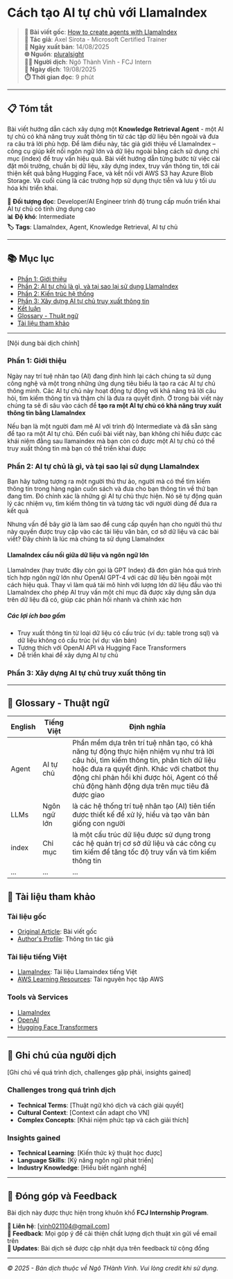# Cách tạo AI tự chủ với LlamaIndex

> **📖 Bài viết gốc**: [How to create agents with LlamaIndex](https://www.pluralsight.com/resources/blog/ai-and-data/creating-agents-with-llamaindex)  
> **👤 Tác giả**: Axel Sirota - Microsoft Certified Trainer  
> **📅 Ngày xuất bản**: 14/08/2025  
> **🌐 Nguồn**: [pluralsight](https://www.pluralsight.com/resources/blog)  
> **👨‍💻 Người dịch**: Ngô Thành Vinh - FCJ Intern  
> **📅 Ngày dịch**: 19/08/2025  
> **⏱️ Thời gian đọc**: 9 phút

---

## 📋 Tóm tắt

Bài viết hướng dẫn cách xây dựng một **Knowledge Retrieval Agent** - một AI tự chủ có khả năng truy xuất thông tin từ các tập dữ liệu bên ngoài và đưa ra câu trả lời phù hợp. Để làm điều này, tác giả giới thiệu về LlamaIndex – công cụ giúp kết nối ngôn ngữ lớn và dữ liệu ngoài bằng cách sử dụng chỉ mục (index) để truy vấn hiệu quả. Bài viết hướng dẫn từng bước từ việc cài đặt môi trường, chuẩn bị dữ liệu, xây dựng index, truy vấn thông tin, tới cải thiện kết quả bằng Hugging Face, và kết nối với AWS S3 hay Azure Blob Storage. Và cuối cùng là các trường hợp sử dụng thực tiễn và lưu ý tối ưu hóa khi triển khai.

**🎯 Đối tượng đọc**: Developer/AI Engineer trình độ trung cấp muốn triển khai AI tự chủ có tính ứng dụng cao  
**📊 Độ khó**: Intermediate  
**🏷️ Tags**: LlamaIndex, Agent, Knowledge Retrieval, AI tự chủ

---

## 📚 Mục lục

- [Phần 1: Giới thiệu](#phần-1-giới-thiệu)
- [Phần 2: AI tự chủ là gì, và tại sao lại sử dụng LlamaIndex](#phần-2-ai-tự-chủ-là-gì-và-tại-sao-lại-sử-dụng-llamaindex)
- [Phần 2: Kiến trúc hệ thống](#phần-2-kiến-trúc-hệ-thống)
- [Phần 3: Xây dựng AI tự chủ truy xuất thông tin](#phần-3-xây-dựng-ai-tự-chủ-truy-xuất-thông-tin)
- [Kết luận](#kết-luận)
- [Glossary - Thuật ngữ](#glossary---thuật-ngữ)
- [Tài liệu tham khảo](#tài-liệu-tham-khảo)

---

[Nội dung bài dịch chính]
### Phần 1: Giới thiệu
Ngày nay trí tuệ nhân tạo (AI) đang định hình lại cách chúng ta sử dụng công nghệ và một trong những ứng dụng tiêu biểu là tạo ra các AI tự chủ thông minh. Các AI tự chủ này hoạt động tự động với khả năng trả lời câu hỏi, tìm kiếm thông tin và thậm chí là đưa ra quyết định. Ở trong bài viết này chúng ta sẽ đi sâu vào cách để **tạo ra một AI tự chủ có khả năng truy xuất thông tin bằng LlamaIndex**

Nếu bạn là một người đam mê AI với trình độ Intermediate và đã sẵn sàng để tạo ra một AI tự chủ. Đến cuối bài viết này, bạn không chỉ hiểu được các khái niệm đằng sau llamaindex mà bạn còn có được một AI tự chủ có thể truy xuất thông tin mà bạn có thể triển khai được
### Phần 2: AI tự chủ là gì, và tại sao lại sử dụng LlamaIndex
Bạn hãy tưởng tượng ra một người thủ thư ảo, người mà có thể tìm kiếm thông tin trong hàng ngàn cuốn sách và đưa cho bạn thông tin về thứ bạn đang tìm. Đó chính xác là những gì AI tự chủ thực hiện. Nó sẽ tự động quản lý các nhiệm vụ, tìm kiếm thông tin và tương tác với người dùng để đưa ra kết quả

Nhưng vấn đề bây giờ là làm sao để cung cấp quyền hạn cho người thủ thư này quyền được truy cập vào các tài liệu văn bản, cơ sở dữ liệu và các bài viết? Đây chính là lúc mà chúng ta sử dụng LlamaIndex

#### LlamaIndex cầu nối giữa dữ liệu và ngôn ngữ lớn
LlamaIndex (hay trước đây còn gọi là GPT Index) đã đơn giản hóa quá trình tích hợp ngôn ngữ lớn như OpenAI GPT-4 với các dữ liệu bên ngoài một cách hiệu quả. Thay vì làm quá tải mô hình với lượng lớn dữ liệu đầu vào thì LlamaIndex cho phép AI truy vấn một chỉ mục đã được xây dựng sẵn dựa trên dữ liệu đã có, giúp các phản hồi nhanh và chính xác hơn
##### Các lợi ích bao gồm
 - Truy xuất thông tin từ loại dữ liệu có cấu trúc (ví dụ: table trong sql) và dữ liệu không có cấu trúc (ví dụ: văn bản)
 - Tương thích với OpenAI API và Hugging Face Transformers
 - Dễ triển khai để xây dựng AI tự chủ

### Phần 3: Xây dựng AI tự chủ truy xuất thông tin

---

## 📖 Glossary - Thuật ngữ

| English | Tiếng Việt | Định nghĩa |
|---------|------------|------------|
| Agent | AI tự chủ | Phần mềm dựa trên trí tuệ nhân tạo, có khả năng tự động thực hiện nhiệm vụ như trả lời câu hỏi, tìm kiếm thông tin, phân tích dữ liệu hoặc đưa ra quyết định. Khác với chatbot thụ động chỉ phản hồi khi được hỏi, Agent có thể chủ động hành động dựa trên mục tiêu đã được giao |
| LLMs | Ngôn ngữ lớn | là các hệ thống trí tuệ nhân tạo (AI) tiên tiến được thiết kế để xử lý, hiểu và tạo văn bản giống con người |
| index | Chỉ mục | là một cấu trúc dữ liệu được sử dụng trong các hệ quản trị cơ sở dữ liệu và các công cụ tìm kiếm để tăng tốc độ truy vấn và tìm kiếm thông tin |
| ... | ... | ... |

## 🔗 Tài liệu tham khảo

### Tài liệu gốc
- [Original Article](https://www.pluralsight.com/resources/blog/ai-and-data/creating-agents-with-llamaindex): Bài viết gốc
- [Author's Profile](https://www.pluralsight.com/resources/blog/blog-author/axel-sirota): Thông tin tác giả

### Tài liệu tiếng Việt
- [LlamaIndex](https://www.studywithgpt.com/vi/tutorial/timkuq): Tài liệu Llamaindex tiếng Việt
- [AWS Learning Resources](link): Tài nguyên học tập AWS

### Tools và Services
- [LlamaIndex](https://www.llamaindex.ai/)  
- [OpenAI](https://openai.com/)  
- [Hugging Face Transformers](https://huggingface.co/)  

---

## 💬 Ghi chú của người dịch

[Ghi chú về quá trình dịch, challenges gặp phải, insights gained]

### Challenges trong quá trình dịch
- **Technical Terms**: [Thuật ngữ khó dịch và cách giải quyết]
- **Cultural Context**: [Context cần adapt cho VN]
- **Complex Concepts**: [Khái niệm phức tạp và cách giải thích]

### Insights gained
- **Technical Learning**: [Kiến thức kỹ thuật học được]
- **Language Skills**: [Kỹ năng ngôn ngữ phát triển]
- **Industry Knowledge**: [Hiểu biết ngành nghề]

---

## 🤝 Đóng góp và Feedback

Bài dịch này được thực hiện trong khuôn khổ **FCJ Internship Program**. 

**📧 Liên hệ**: [vinh021104@gmail.com]  
**💬 Feedback**: Mọi góp ý để cải thiện chất lượng dịch thuật xin gửi về email trên  
**🔄 Updates**: Bài dịch sẽ được cập nhật dựa trên feedback từ cộng đồng

---

*© 2025 - Bản dịch thuộc về Ngô THành Vinh. Vui lòng credit khi sử dụng.*